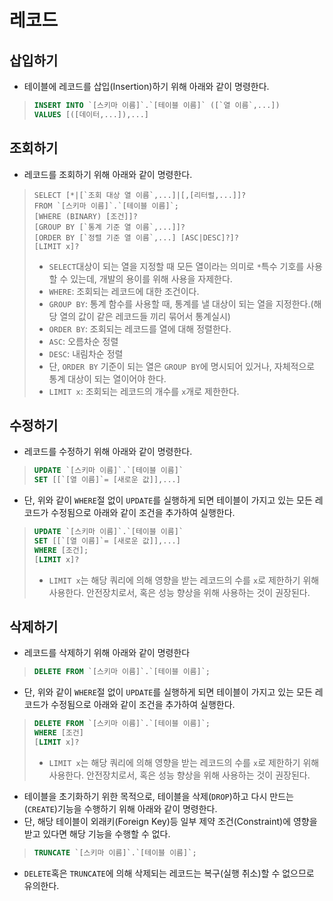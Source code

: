 # 레코드
## 삽입하기
- 테이블에 레코드를 삽입(Insertion)하기 위해 아래와 같이 명령한다.
>```sql
> INSERT INTO `[스키마 이름]`.`[테이블 이름]` ([`열 이름`,...])
> VALUES [([데이터,...]),...]
>```
## 조회하기
- 레코드를 조회하기 위해 아래와 같이 명령한다.
>```
> SELECT [*|[`조회 대상 열 이름`,...]|[,[리터럴,...]]?
> FROM `[스키마 이름]`.`[테이블 이름]`;
> [WHERE (BINARY) [조건]]?
> [GROUP BY [`통계 기준 열 이름`,...]]?
> [ORDER BY [`정렬 기준 열 이름`,...] [ASC|DESC]?]?
> [LIMIT x]?
>```
>- `SELECT`대상이 되는 열을 지정할 때 모든 열이라는 의미로 `*`특수 기호를 사용할 수 있는데, 개발의 용이를 위해 사용을 자제한다.
>- `WHERE`: 조회되는 레코드에 대한 조건이다.
>- `GROUP BY`: 통계 함수를 사용할 때, 통계를 낼 대상이 되는 열을 지정한다.(해당 열의 값이 같은 레코드들 끼리 묶어서 통계실시)
>- `ORDER BY`: 조회되는 레코드를 열에 대해 정렬한다.
>  - `ASC`: 오름차순 정렬
>  - `DESC`: 내림차순 정렬
>  - 단, `ORDER BY` 기준이 되는 열은 `GROUP BY`에 명시되어 있거나, 자체적으로 통계 대상이 되는 열이어야 한다.
>- `LIMIT x`: 조회되는 레코드의 개수를 `x`개로 제한한다.
## 수정하기
- 레코드를 수정하기 위해 아래와 같이 명령한다.
>```sql
> UPDATE `[스키마 이름]`.`[테이블 이름]`
> SET [[`[열 이름]`= [새로운 값]],...]
>```
- 단, 위와 같이 `WHERE`절 없이 `UPDATE`를 실행하게 되면 테이블이 가지고 있는 모든 레코드가 수정됨으로 아래와 같이 조건을 추가하여 실행한다.
>```SQL
> UPDATE `[스키마 이름]`.`[테이블 이름]`
> SET [[`[열 이름]`= [새로운 값]],...]
> WHERE [조건];
> [LIMIT x]?
>```
>- `LIMIT x`는 해당 쿼리에 의해 영향을 받는 레코드의 수를 `x`로 제한하기 위해 사용한다. 안전장치로서, 혹은 성능 향상을 위해 사용하는 것이 권장된다.
## 삭제하기
- 레코드를 삭제하기 위해 아래와 같이 명령한다
>```sql
> DELETE FROM `[스키마 이름]`.`[테이블 이름]`;
>```
- 단, 위와 같이 `WHERE`절 없이 `UPDATE`를 실행하게 되면 테이블이 가지고 있는 모든 레코드가 수정됨으로 아래와 같이 조건을 추가하여 실행한다.
>```SQL
> DELETE FROM `[스키마 이름]`.`[테이블 이름]`;
> WHERE [조건]
> [LIMIT x]?
>```
>- `LIMIT x`는 해당 쿼리에 의해 영향을 받는 레코드의 수를 `x`로 제한하기 위해 사용한다. 안전장치로서, 혹은 성능 향상을 위해 사용하는 것이 권장된다.
- 테이블을 초기화하기 위한 목적으로, 테이블을 삭제(`DROP`)하고 다시 만드는 (`CREATE`)기능을 수행하기 위해 아래와 같이 명령한다.
- 단, 해당 테이블이 외래키(Foreign Key)등 일부 제약 조건(Constraint)에 영향을 받고 있다면 해당 기능을 수행할 수 없다.
>```sql
> TRUNCATE `[스키마 이름]`.`[테이블 이름]`;
>```
- `DELETE`혹은 `TRUNCATE`에 의해 삭제되는 레코드는 복구(실행 취소)할 수 없으므로 유의한다.